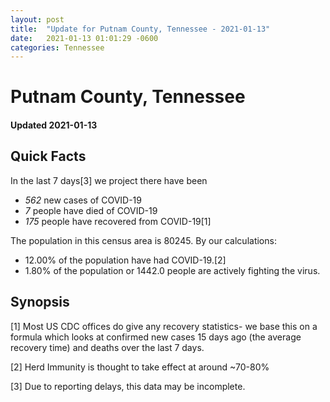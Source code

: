 ```yaml
---
layout: post
title:  "Update for Putnam County, Tennessee - 2021-01-13"
date:   2021-01-13 01:01:29 -0600
categories: Tennessee
---
```


# Putnam County, Tennessee
#### Updated 2021-01-13

## Quick Facts

In the last 7 days[3] we project there have been
- *562* new cases of COVID-19
- *7* people have died of COVID-19
- *175* people have recovered from COVID-19[1]

The population in this census area is 80245. By our calculations:
- 12.00% of the population have had COVID-19.[2]
- 1.80% of the population or 1442.0 people are actively fighting the virus.

## Synopsis




[1] Most US CDC offices do give any recovery statistics- we base this on a formula which looks at confirmed new cases
15 days ago (the average recovery time) and deaths over the last 7 days.

[2] Herd Immunity is thought to take effect at around ~70-80%

[3] Due to reporting delays, this data may be incomplete.
 
    
